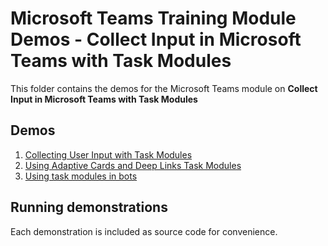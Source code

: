 # Microsoft Teams Training Module Demos - Collect Input in Microsoft Teams with Task Modules

This folder contains the demos for the Microsoft Teams module on **Collect Input in Microsoft Teams with Task Modules**

## Demos

1. [Collecting User Input with Task Modules](./01-htmljs-taskmodule)
1. [Using Adaptive Cards and Deep Links Task Modules](./02-adaptivecard-taskmodule)
1. [Using task modules in bots](./03-bot-taskmodule)

## Running demonstrations

Each demonstration is included as source code for convenience.
